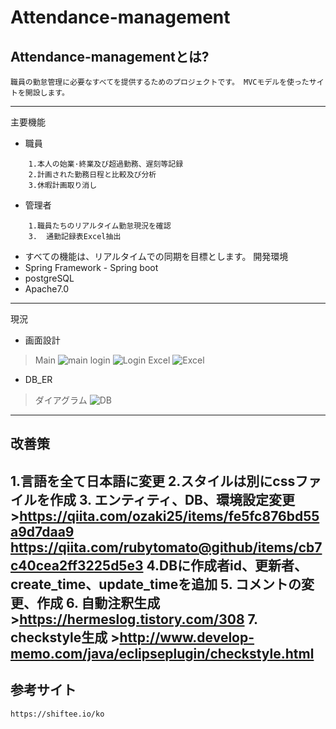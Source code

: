 # Attendance-management
## Attendance-managementとは?
    職員の勤怠管理に必要なすべてを提供するためのプロジェクトです。 MVCモデルを使ったサイトを開設します。
--------------
主要機能
*  職員
```
    1.本人の始業·終業及び超過勤務、遅刻等記録
    2.計画された勤務日程と比較及び分析
    3.休暇計画取り消し

```
*  管理者
```
    1.職員たちのリアルタイム勤怠現況を確認
    3.  通勤記録表Excel抽出

```
*  すべての機能は、リアルタイムでの同期を目標とします。
開発環境
*  Spring  Framework  -  Spring boot
*  postgreSQL
*  Apache7.0
-----------
現況
*  画面設計
>Main
![main](https://user-images.githubusercontent.com/37145125/92296971-4bca9080-ef75-11ea-9199-5debf8d930ec.png)
login
![Login](https://user-images.githubusercontent.com/37145125/92296961-40776500-ef75-11ea-9cfa-767e46d8541d.png)
Excel
![Excel](https://user-images.githubusercontent.com/37145125/92296955-30f81c00-ef75-11ea-925f-ec87b8bda028.png)

* DB_ER
>ダイアグラム
![DB](https://user-images.githubusercontent.com/37145125/94522768-1dd22680-026b-11eb-99f5-83512a72b8a7.png)

---------
## 改善策
1.言語を全て日本語に変更
2.スタイルは別にcssファイルを作成
3.  エンティティ、DB、環境設定変更
    >https://qiita.com/ozaki25/items/fe5fc876bd55a9d7daa9
    https://qiita.com/rubytomato@github/items/cb7c40cea2ff3225d5e3
4.DBに作成者id、更新者、create_time、update_timeを追加
5.  コメントの変更、作成
6.  自動注釈生成
    >https://hermeslog.tistory.com/308
7. checkstyle生成
    >http://www.develop-memo.com/java/eclipseplugin/checkstyle.html
---------
## 参考サイト
    https://shiftee.io/ko
